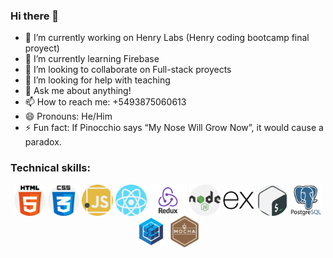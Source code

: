### Hi there 👋

- 🔭 I’m currently working on Henry Labs (Henry coding bootcamp final proyect)
- 🌱 I’m currently learning Firebase
- 👯 I’m looking to collaborate on Full-stack proyects
- 🤔 I’m looking for help with teaching 
- 💬 Ask me about anything!
- 📫 How to reach me: +5493875060613
- 😄 Pronouns: He/Him
- ⚡ Fun fact: If Pinocchio says “My Nose Will Grow Now”, it would cause a paradox.

### Technical skills:
  <p align="center"><img src="https://github.com/acroooo/acroooo/blob/master/img/html-5.png" width="50" height="50" align="center"/>
  <img src="https://github.com/acroooo/acroooo/blob/master/img/css.png" width="50" height="50" align="center"/> 
  <img src="https://github.com/acroooo/acroooo/blob/master/img/javascript.png" width="50" height="50" align="center"/>
  <img src="https://github.com/acroooo/acroooo/blob/master/img/react.png" width="50" height="50" align="center"/>
  <img src="https://github.com/acroooo/acroooo/blob/master/img/Redux.png" width="60" height="50" align="center"/> 
  <img src="https://github.com/acroooo/acroooo/blob/master/img/nodejs.png" width="50" height="50" align="center"/>
  <img src="https://github.com/acroooo/acroooo/blob/master/img/express.png" width="50" height="50" align="center"/>
  <img src="https://github.com/acroooo/acroooo/blob/master/img/gnu-bash.png" width="50" height="50" align="center"/>
  <img src="https://github.com/acroooo/acroooo/blob/master/img/postgresql.png" width="50" height="50" align="center"/>
  <img src="https://github.com/acroooo/acroooo/blob/master/img/file_type_sequelize_icon_130173.png" width="50" height="50" align="center"/>
  <img src="https://github.com/acroooo/acroooo/blob/master/img/mocha.png" width="50" height="50" align="center"/>
</p>
